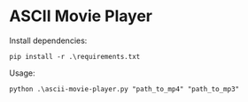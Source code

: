 # ASCII Movie Player

Install dependencies:
```
pip install -r .\requirements.txt
```

Usage:
```
python .\ascii-movie-player.py "path_to_mp4" "path_to_mp3"
```
